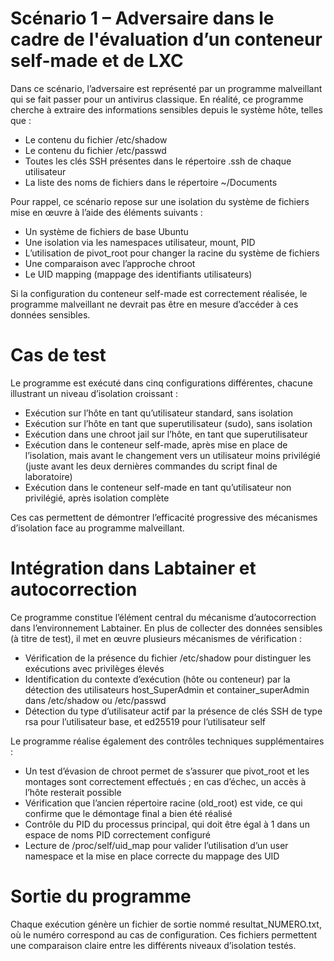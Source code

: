 # Scénario 1 – Adversaire dans le cadre de l'évaluation d’un conteneur self-made et de LXC

Dans ce scénario, l’adversaire est représenté par un programme malveillant qui se fait passer pour un antivirus classique. En réalité, ce programme cherche à extraire des informations sensibles depuis le système hôte, telles que :

- Le contenu du fichier /etc/shadow
- Le contenu du fichier /etc/passwd
- Toutes les clés SSH présentes dans le répertoire .ssh de chaque utilisateur
- La liste des noms de fichiers dans le répertoire ~/Documents

Pour rappel, ce scénario repose sur une isolation du système de fichiers mise en œuvre à l’aide des éléments suivants :

- Un système de fichiers de base Ubuntu
- Une isolation via les namespaces utilisateur, mount, PID
- L’utilisation de pivot_root pour changer la racine du système de fichiers
- Une comparaison avec l’approche chroot
- Le UID mapping (mappage des identifiants utilisateurs)

Si la configuration du conteneur self-made est correctement réalisée, le programme malveillant ne devrait pas être en mesure d’accéder à ces données sensibles.

# Cas de test

Le programme est exécuté dans cinq configurations différentes, chacune illustrant un niveau d’isolation croissant :

- Exécution sur l’hôte en tant qu’utilisateur standard, sans isolation
- Exécution sur l’hôte en tant que superutilisateur (sudo), sans isolation
- Exécution dans une chroot jail sur l’hôte, en tant que superutilisateur
- Exécution dans le conteneur self-made, après mise en place de l’isolation, mais avant le changement vers un utilisateur moins privilégié (juste avant les deux dernières commandes du script final de laboratoire)
- Exécution dans le conteneur self-made en tant qu’utilisateur non privilégié, après isolation complète

Ces cas permettent de démontrer l’efficacité progressive des mécanismes d’isolation face au programme malveillant.

# Intégration dans Labtainer et autocorrection

Ce programme constitue l’élément central du mécanisme d’autocorrection dans l’environnement Labtainer. En plus de collecter des données sensibles (à titre de test), il met en œuvre plusieurs mécanismes de vérification :

- Vérification de la présence du fichier /etc/shadow pour distinguer les exécutions avec privilèges élevés
- Identification du contexte d’exécution (hôte ou conteneur) par la détection des utilisateurs host_SuperAdmin et container_superAdmin dans /etc/shadow ou /etc/passwd
- Détection du type d’utilisateur actif par la présence de clés SSH de type rsa pour l’utilisateur base, et ed25519 pour l’utilisateur self

Le programme réalise également des contrôles techniques supplémentaires :

- Un test d’évasion de chroot permet de s’assurer que pivot_root et les montages sont correctement effectués ; en cas d’échec, un accès à l’hôte resterait possible
- Vérification que l’ancien répertoire racine (old_root) est vide, ce qui confirme que le démontage final a bien été réalisé
- Contrôle du PID du processus principal, qui doit être égal à 1 dans un espace de noms PID correctement configuré
- Lecture de /proc/self/uid_map pour valider l’utilisation d’un user namespace et la mise en place correcte du mappage des UID

# Sortie du programme

Chaque exécution génère un fichier de sortie nommé resultat_NUMERO.txt, où le numéro correspond au cas de configuration. Ces fichiers permettent une comparaison claire entre les différents niveaux d’isolation testés.
